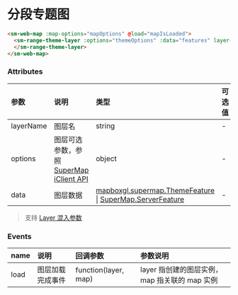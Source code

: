 # 分段专题图

<sm-iframe src="https://iclient.supermap.io/examples/component/components_rangetheme_vue.html"></sm-iframe>

```html
<sm-web-map :map-options="mapOptions" @load="mapIsLoaded">
  <sm-range-theme-layer :options="themeOptions" :data="features" layer-name="RangeThemeLayer" @load="layerLoaded">
  </sm-range-theme-layer>
</sm-web-map>
```

### Attributes

| 参数      | 说明                                                                                                                        | 类型                                                                                                                                                                                            | 可选值 | 默认值 |
| :-------- | :-------------------------------------------------------------------------------------------------------------------------- | :---------------------------------------------------------------------------------------------------------------------------------------------------------------------------------------------- | :----- | :----- |
| layerName | 图层名                                                                                                                      | string                                                                                                                                                                                          | -      | -      |
| options   | 图层可选参数，参照 [SuperMap iClient API](https://iclient.supermap.io/docs/mapboxgl/mapboxgl.supermap.RangeThemeLayer.html) | object                                                                                                                                                                                          | -      | -      |
| data      | 图层数据                                                                                                                    | [mapboxgl.supermap.ThemeFeature](https://iclient.supermap.io/docs/mapboxgl/mapboxgl.supermap.ThemeFeature.html) \| [SuperMap.ServerFeature](https://iclient.supermap.io/docs/mapboxgl/SuperMap.ServerFeature.html) | -      | -      |

> 支持 [Layer 混入参数](/zh/api/mixin/mixin.md#layer)

### Events

| name | 说明             | 回调参数             | 参数说明                                       |
| :--- | :--------------- | :------------------- | :--------------------------------------------- |
| load | 图层加载完成事件 | function(layer, map) | layer 指创建的图层实例， map 指关联的 map 实例 |
